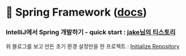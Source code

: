 # 🍃 Spring Framework ([docs](https://docs.spring.io/spring-framework/docs/current/reference/html/core.html#spring-core))

### IntelliJ에서 Spring 개발하기 - quick start : [jake님의 티스토리](https://glow153.tistory.com/25)

위 블로그를 보고 만든 초기 환경 설정만을 한 프로젝트 : [Initialize Repository](https://github.com/LeeJun1118/spring-frame-work-test-project)

